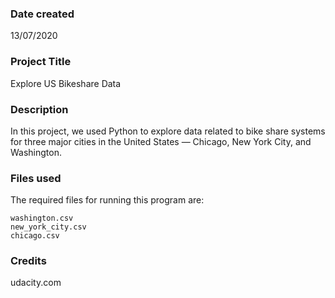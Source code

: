 ### Date created
13/07/2020

### Project Title
Explore US Bikeshare Data

### Description
In this project, we used Python to explore data related to bike share systems for three major cities in the United States — Chicago, New York City, and Washington.

### Files used
The required files for running this program are:

	washington.csv
	new_york_city.csv
	chicago.csv

### Credits
udacity.com

